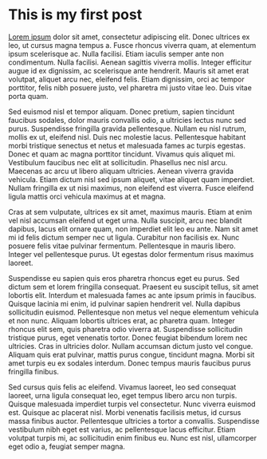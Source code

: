 # This is my first post

[Lorem ipsum](https://www.lipsum.com/feed/html) dolor sit amet, consectetur adipiscing elit. Donec ultrices ex leo, ut cursus magna tempus a. Fusce rhoncus viverra quam, at elementum ipsum scelerisque ac. Nulla facilisi. Etiam iaculis semper ante non condimentum. Nulla facilisi. Aenean sagittis viverra mollis. Integer efficitur augue id ex dignissim, ac scelerisque ante hendrerit. Mauris sit amet erat volutpat, aliquet arcu nec, eleifend felis. Etiam dignissim, orci ac tempor porttitor, felis nibh posuere justo, vel pharetra mi justo vitae leo. Duis vitae porta quam.

Sed euismod nisl et tempor aliquam. Donec pretium, sapien tincidunt faucibus sodales, dolor mauris convallis odio, a ultricies lectus nunc sed purus. Suspendisse fringilla gravida pellentesque. Nullam eu nisl rutrum, mollis ex ut, eleifend nisl. Duis nec molestie lacus. Pellentesque habitant morbi tristique senectus et netus et malesuada fames ac turpis egestas. Donec et quam ac magna porttitor tincidunt. Vivamus quis aliquet mi. Vestibulum faucibus nec elit at sollicitudin. Phasellus nec nisl arcu. Maecenas ac arcu ut libero aliquam ultricies. Aenean viverra gravida vehicula. Etiam dictum nisl sed ipsum aliquet, vitae aliquet quam imperdiet. Nullam fringilla ex ut nisi maximus, non eleifend est viverra. Fusce eleifend ligula mattis orci vehicula maximus at et magna.

Cras at sem vulputate, ultrices ex sit amet, maximus mauris. Etiam at enim vel nisl accumsan eleifend ut eget urna. Nulla suscipit, arcu nec blandit dapibus, lacus elit ornare quam, non imperdiet elit leo eu ante. Nam sit amet mi id felis dictum semper nec ut ligula. Curabitur non facilisis ex. Nunc posuere felis vitae pulvinar fermentum. Pellentesque in mauris libero. Integer vel pellentesque purus. Ut egestas dolor fermentum risus maximus laoreet.

Suspendisse eu sapien quis eros pharetra rhoncus eget eu purus. Sed dictum sem et lorem fringilla consequat. Praesent eu suscipit tellus, sit amet lobortis elit. Interdum et malesuada fames ac ante ipsum primis in faucibus. Quisque lacinia mi enim, id pulvinar sapien hendrerit vel. Nulla dapibus sollicitudin euismod. Pellentesque non metus vel neque elementum vehicula et non nunc. Aliquam lobortis ultrices erat, ac pharetra quam. Integer rhoncus elit sem, quis pharetra odio viverra at. Suspendisse sollicitudin tristique purus, eget venenatis tortor. Donec feugiat bibendum lorem nec ultricies. Cras in ultricies dolor. Nullam accumsan dictum justo vel congue. Aliquam quis erat pulvinar, mattis purus congue, tincidunt magna. Morbi sit amet turpis eu ex sodales interdum. Donec tempus mauris faucibus purus fringilla finibus.

Sed cursus quis felis ac eleifend. Vivamus laoreet, leo sed consequat laoreet, urna ligula consequat leo, eget tempus libero arcu non turpis. Quisque malesuada imperdiet turpis vel consectetur. Nunc viverra euismod est. Quisque ac placerat nisl. Morbi venenatis facilisis metus, id cursus massa finibus auctor. Pellentesque ultricies a tortor a convallis. Suspendisse vestibulum nibh eget est varius, ac pellentesque lacus efficitur. Etiam volutpat turpis mi, ac sollicitudin enim finibus eu. Nunc est nisl, ullamcorper eget odio a, feugiat semper magna.
